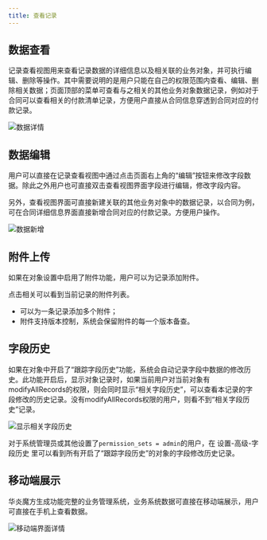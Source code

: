 ```yaml
---
title: 查看记录
---
```


## 数据查看

记录查看视图用来查看记录数据的详细信息以及相关联的业务对象，并可执行编辑、删除等操作。其中需要说明的是用户只能在自己的权限范围内查看、编辑、删除相关数据；页面顶部的菜单可查看与之相关的其他业务对象数据记录，例如对于合同可以查看相关的付款清单记录，方便用户直接从合同信息穿透到合同对应的付款记录。

![数据详情](/assets/record_list_detail.png)

## 数据编辑

用户可以直接在记录查看视图中通过点击页面右上角的“编辑”按钮来修改字段数据。除此之外用户也可直接双击查看视图界面字段进行编辑，修改字段内容。

另外，查看视图界面可直接新建关联的其他业务对象中的数据记录，以合同为例，可在合同详细信息界面直接新增合同对应的付款记录。方便用户操作。

![数据新增](/assets/record_data_edit.png)

## 附件上传

如果在对象设置中启用了附件功能，用户可以为记录添加附件。

点击相关可以看到当前记录的附件列表。
- 可以为一条记录添加多个附件；
- 附件支持版本控制，系统会保留附件的每一个版本备查。


## 字段历史

如果在对象中开启了“跟踪字段历史”功能，系统会自动记录字段中数据的修改历史。此功能开启后，显示对象记录时，如果当前用户对当前对象有modifyAllRecords的权限，则会同时显示“相关字段历史”，可以查看本记录的字段修改的历史记录。没有modifyAllRecords权限的用户，则看不到“相关字段历史”记录。

![显示相关字段历史](/assets/record_history.png)

对于系统管理员或其他设置了`permission_sets = admin`的用户，在 设置-高级-字段历史 里可以看到所有开启了“跟踪字段历史”的对象的字段修改历史记录。


## 移动端展示

华炎魔方生成功能完整的业务管理系统，业务系统数据可直接在移动端展示，用户可直接在手机上查看数据。

![移动端界面详情](/assets/record_mobile.png)

